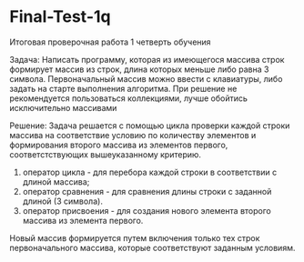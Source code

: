 # Final-Test-1q
Итоговая проверочная работа 1 четверть обучения

Задача: 
Написать программу, которая из имеющегося массива строк формирует массив из строк, длина которых меньше либо равна 3 символа. Первоначальный массив можно ввести с клавиатуры, либо задать на старте выполнения алгоритма. При решение не рекомендуется пользоваться коллекциями, лучше обойтись исключительно массивами

Решение:
Задача решается с помощью цикла проверки каждой строки массива на соответствие условию по количеству элементов и формирования второго массива из элементов первого, соответстствующих вышеуказанному критерию. 
1) оператор цикла - для перебора каждой строки в соответствии с длиной массива;
2) оператор сравнения - для сравнения длины строки с заданной длиной (3 символа).
3) оператор присвоения - для создания нового элемента второго массива из элемента первого.

Новый массив формируется путем включения только тех строк первоначального массива, которые соответствуют заданным условиям.
